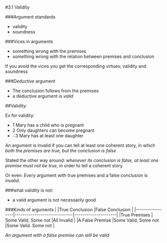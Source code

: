 #3.1 Validity

###Argument standards
- validity 
- soundness

###Vices in arguments

- something wrong with the premises
- something wrong with the relation between premises and conclusion

If you avoid the vices you get the corresponding virtues; validity and soundness

###*Deductive* argument 
- The conclusion follows from the premises
- a deductive argument is *valid*

##Validity: 

Ex for validity:

- 1 Mary has a child who is pregnant
- 2 Only daughters can become pregnant
- ∴3 Mary has at least one daughter

An argument is invalid if you can tell at least one coherent story, in which *both the premises are true, but the conclusion is false* 

Stated the other way around: *whenever its conclusion is false, at least one premise must not be true*, in order to tell a coherent story

Or even: *Every* argument with true premises and a false conclusion is *invalid*.

###what validity is not:
* a valid argument is not necessarily good

###Kinds of arguments
|	      	  |True Conclusion		|False Conclusion     |
|-----------------|-----------------------------|---------------------|
|True Premises	  | Some Valid, Some not	|All Invalid          |
|A False Premise  |Some Valid, Some not		|Some Valid. Some not |

*An argument with a false premise can still be valid*
